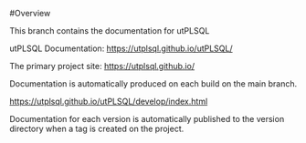 #Overview

This branch contains the documentation for utPLSQL

utPLSQL Documentation:
https://utplsql.github.io/utPLSQL/

The primary project site:
https://utplsql.github.io/

Documentation is automatically produced on each build on the main branch.

https://utplsql.github.io/utPLSQL/develop/index.html

Documentation for each version is automatically published to the version directory when a tag is created on the project.



 

